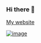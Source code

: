 ### Hi there 👋

[My website](https://jurij.vercel.app/)

[![image](https://www.codewars.com/users/Jurij_K/badges/small)](https://www.codewars.com/users/Jurij_K)

